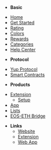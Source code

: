 - **Basic**
* [Home](/)
* [Get Started](/getstarted.md)
* [Rating](/rating.md)
* [Colors](/colors.md)
* [Rewards](/rewards.md)
* [Categories](/categories.md)
* [Help Center](https://help.yup.io/)
- **Protocol**
* [Yup Protocol](/protocol.md)
* [Smart Contracts](/smartcontracts.md)
- **Products**
* [Extension](/ext.md)
  * [Setup](/ext_setup.md)
* [App](/app.md)
* [Lists](/lists.md)
* [EOS-ETH Bridge](/bridge.md)
- **Links**
  *  <u>[Website](https://yup.io/)</u>
  * <u>[Extension](https://chrome.google.com/webstore/detail/yup-the-opinion-layer-of/nhmeoaahigiljjdkoagafdccikgojjoi)</u>
  *  <u>[Web App](https://app.yup.io/)</u>
